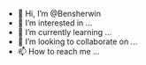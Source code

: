 - 👋 Hi, I’m @Bensherwin
- 👀 I’m interested in ...
- 🌱 I’m currently learning ...
- 💞️ I’m looking to collaborate on ...
- 📫 How to reach me ...

<!---
Bensherwin/Bensherwin is a ✨ special ✨ repository because its `README.md` (this file) appears on your GitHub profile.
You can click the Preview link to take a look at your changes.
--->
